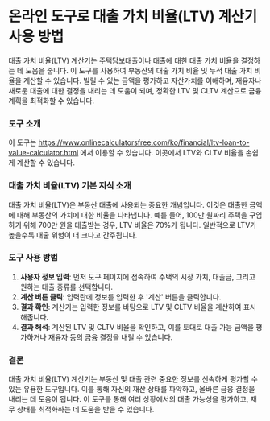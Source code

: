 온라인 도구로 대출 가치 비율(LTV) 계산기 사용 방법
===============================

대출 가치 비율(LTV) 계산기는 주택담보대출이나 대출에 대한 대출 가치 비율을 결정하는 데 도움을 줍니다. 이 도구를 사용하여 부동산의 대출 가치 비율 및 누적 대출 가치 비율을 계산할 수 있습니다. 빌릴 수 있는 금액을 평가하고 자산가치를 이해하며, 재융자나 새로운 대출에 대한 결정을 내리는 데 도움이 되며, 정확한 LTV 및 CLTV 계산으로 금융 계획을 최적화할 수 있습니다.

### 도구 소개

이 도구는 <https://www.onlinecalculatorsfree.com/ko/financial/ltv-loan-to-value-calculator.html> 에서 이용할 수 있습니다. 이곳에서 LTV와 CLTV 비율을 손쉽게 계산할 수 있습니다.

### 대출 가치 비율(LTV) 기본 지식 소개

대출 가치 비율(LTV)은 부동산 대출에 사용되는 중요한 개념입니다. 이것은 대출한 금액에 대해 부동산의 가치에 대한 비율을 나타냅니다. 예를 들어, 100만 원짜리 주택을 구입하기 위해 700만 원을 대출받는 경우, LTV 비율은 70%가 됩니다. 일반적으로 LTV가 높을수록 대출 위험이 더 크다고 간주됩니다.

### 도구 사용 방법

1. **사용자 정보 입력**: 먼저 도구 페이지에 접속하여 주택의 시장 가치, 대출금, 그리고 원하는 대출 종류를 선택합니다.
2. **계산 버튼 클릭**: 입력란에 정보를 입력한 후 '계산' 버튼을 클릭합니다.
3. **결과 확인**: 계산기는 입력한 정보를 바탕으로 LTV 및 CLTV 비율을 계산하여 표시해줍니다.
4. **결과 해석**: 계산된 LTV 및 CLTV 비율을 확인하고, 이를 토대로 대출 가능 금액을 평가하거나 재융자 등의 금융 결정을 내릴 수 있습니다.

### 결론

대출 가치 비율(LTV) 계산기는 부동산 및 대출 관련 중요한 정보를 신속하게 평가할 수 있는 유용한 도구입니다. 이를 통해 자신의 재산 상태를 파악하고, 올바른 금융 결정을 내리는 데 도움이 됩니다. 이 도구를 통해 여러 상황에서의 대출 가능성을 평가하고, 재무 상태를 최적화하는 데 도움을 받을 수 있습니다.